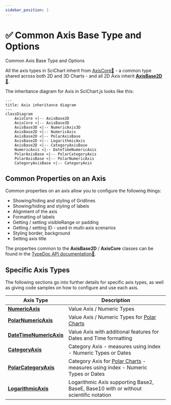 ```yaml
---
sidebar_position: 1
---
```


# ✅ Common Axis Base Type and Options

Common Axis Base Type and Options

All the axis types in SciChart inherit from [AxisCore:blue_book:](https://www.scichart.com/documentation/js/current/typedoc/classes/axiscore.html) - a common type shared across both 2D and 3D Charts - and all 2D Axis inherit **[AxisBase2D:blue_book:](https://www.scichart.com/documentation/js/current/typedoc/classes/axisbase2d.html)**. 

The inheritance diagram for Axis in SciChart.js looks like this:

```mermaid
---
title: Axis inheritance diagram
---
classDiagram
    AxisCore <|-- AxisBase2D
    AxisCore <|-- AxisBase3D
    AxisBase3D <|-- NumericAxis3D
    AxisBase2D <|-- NumericAxis
    AxisBase2D <|-- PolarAxisBase
    AxisBase2D <|-- LogarithmicAxis
    AxisBase2D <|-- CategoryAxisBase
    NumericAxis <|-- DateTimeNumericAxis
    PolarAxisBase <|-- PolarCategoryAxis
    PolarAxisBase <|-- PolarNumericAxis
    CategoryAxisBase <|-- CategoryAxis
```

Common Properties on an Axis
----------------------------

Common properties on an axis allow you to configure the following things:

*   Showing/hiding and styling of Gridlines 
*   Showing/hiding and styling of labels
*   Alignment of the axis
*   Formatting of labels
*   Getting / setting visibleRange or padding
*   Getting / setting ID - used in multi-axis scenarios
*   Styling border, background
*   Setting axis title

The properties common to the **AxisBase2D** / **AxisCore** classes can be found in the [TypeDoc API documentation:blue_book:](https://www.scichart.com/documentation/js/current/typedoc/classes/axisbase2d.html).

Specific Axis Types
-------------------

The following sections go into further details for specific axis types, as well as giving code samples on how to configure and use each axis.

| Axis Type | Description |
|-----------|-------------|
| **[NumericAxis](/docs/2d-charts/axis-api/axis-types/numeric-axis)** | Value Axis / Numeric Types |
| **[PolarNumericAxis](/docs/2d-charts/axis-api/axis-types/polar-numeric-axis)** | Value Axis / Numeric Types for [Polar Charts](/docs/2d-charts/surface/scichart-polar-surface-type) |
| **[DateTimeNumericAxis](/docs/2d-charts/axis-api/axis-types/date-time-numeric-axis)** | Value Axis with additional features for Dates and Time formatting |
| **[CategoryAxis](/docs/2d-charts/axis-api/axis-types/category-axis)** | Category Axis - measures using index - Numeric Types or Dates |
| **[PolarCategoryAxis](/docs/2d-charts/axis-api/axis-types/polar-category-axis)** | Category Axis for [Polar Charts](/docs/2d-charts/surface/scichart-polar-surface-type) - measures using index - Numeric Types or Dates |
| **[LogarithmicAxis](/docs/2d-charts/axis-api/axis-types/logarithmic-axis)** | Logarithmic Axis supporting Base2, BaseE, Base10 with or without scientific notation |
